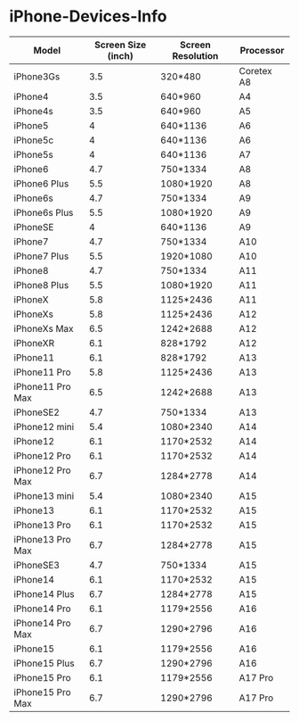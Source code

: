 # iPhone-Devices-Info

| Model | Screen Size (inch) |  Screen Resolution | Processor |
|---|---|---|---|
|iPhone3Gs|3.5  |320*480|Coretex A8|
|iPhone4|3.5  |640*960|A4|
|iPhone4s|3.5  |640*960|A5|
|iPhone5|4  |640*1136|A6|
|iPhone5c|4  |640*1136|A6|
|iPhone5s|4  |640*1136|A7|
|iPhone6|4.7  |750*1334|A8|
|iPhone6 Plus|5.5  |1080*1920|A8|
|iPhone6s|4.7  |750*1334|A9|
|iPhone6s Plus|5.5  |1080*1920|A9|
|iPhoneSE|4  |640*1136|A9|
|iPhone7|4.7  |750*1334|A10|
|iPhone7 Plus|5.5  |1920*1080|A10|
|iPhone8|4.7  |750*1334|A11|
|iPhone8 Plus|5.5  |1080*1920|A11|
|iPhoneX|5.8  |1125*2436|A11|
|iPhoneXs|5.8  |1125*2436|A12|
|iPhoneXs Max|6.5  |1242*2688|A12|
|iPhoneXR|6.1  |828*1792|A12|
|iPhone11|6.1  |828*1792|A13|
|iPhone11 Pro|5.8  |1125*2436|A13|
|iPhone11 Pro Max|6.5  |1242*2688|A13|
|iPhoneSE2|4.7  |750*1334|A13|
|iPhone12 mini|5.4  |1080*2340|A14|
|iPhone12|6.1  |1170*2532|A14|
|iPhone12 Pro|6.1  |1170*2532|A14|
|iPhone12 Pro Max|6.7  |1284*2778|A14|
|iPhone13 mini|5.4  |1080*2340|A15|
|iPhone13|6.1  |1170*2532|A15|
|iPhone13 Pro|6.1  |1170*2532|A15|
|iPhone13 Pro Max|6.7  |1284*2778|A15|
|iPhoneSE3 | 4.7 | 750*1334 | A15 |
|iPhone14|6.1  |1170*2532|A15|
|iPhone14 Plus|6.7  |1284*2778|A15|
|iPhone14 Pro|6.1  |1179*2556|A16|
|iPhone14 Pro Max|6.7  |1290*2796|A16|
| iPhone15 |  6.1 | 1179*2556 |  A16 |
| iPhone15 Plus | 6.7 | 1290*2796 | A16 |
| iPhone15 Pro | 6.1 | 1179*2556 | A17 Pro |
| iPhone15 Pro Max | 6.7 | 1290*2796 | A17 Pro |
